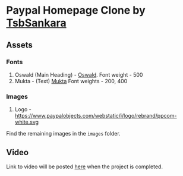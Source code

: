 # Paypal Homepage Clone by [TsbSankara](https://youtube.com/@tsbsankara)

## Assets

### Fonts

1. Oswald (Main Heading) - [Oswald](https://fonts.google.com/specimen/Oswald). Font weight - 500
2. Mukta - (Text) [Mukta](https://fonts.google.com/specimen/Mukta)
   Font weights - 200, 400

### Images

1. Logo - https://www.paypalobjects.com/webstatic/i/logo/rebrand/ppcom-white.svg

Find the remaining images in the `images` folder.

## Video

Link to video will be posted [here](https://youtube.com/@tsbsankara) when the project is completed.

